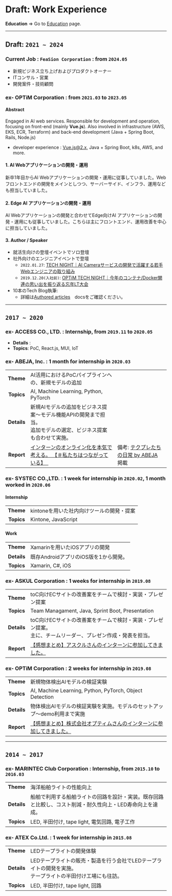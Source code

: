 # Draft: Work Experience

**Education** => Go to [Education](./education.md) page.

---

## Draft: `2021 ~ 2024`

### Current Job : `FeaSion Corporation` : from `2024.05`

- 新規ビジネス立ち上げおよびプロダクトオーナー
- ITコンサル・営業
- 開発案件・技術顧問

### ex- OPTiM Corporation : from `2021.03` to `2023.05`

#### Abstract

Engaged in AI web services. Responsible for development and operation, focusing on front-end (mainly **Vue.js**). Also involved in infrastructure (AWS, EKS, ECR, Terraform) and back-end development (Java + Spring Boot, Rails, Node.js)

- developer experience : Vue.js@2.x, Java + Spring Boot, k8s, AWS, and more.

#### 1. AI Webアプリケーションの開発・運用

新卒1年目からAI Webアプリケーションの開発・運用に従事していました。Webフロントエンドの開発をメインとしつつ、サーバーサイド、インフラ、運用なども担当していました。

#### 2. Edge AI アプリケーションの開発・運用

AI Webアプリケーションの開発と合わせてEdge向けAI アプリケーションの開発・運用にも従事していました。こちらは主にフロントエンド、運用改善を中心に担当していました。

#### 3. Author / Speaker

- 就活生向けの登壇イベントでソロ登壇
- 社外向けのエンジニアイベントで登壇
  - `2022.01.27`: [TECH NIGHT｜AI Cameraサービスの開発で活躍する若手Webエンジニアの取り組み](https://optim.connpass.com/event/235680/)
  - `2019.12.20(入社前)`: [OPTiM TECH NIGHT｜今年のコンテナ/Docker関連の思い出を振り返る忘年LT大会](https://optim.connpass.com/event/157043/)
- 10本のTech Blog執筆:
  - 詳細は[Authored articles](./articles.md)　docsをご確認ください。

---

## `2017 ~ 2020`

### ex- ACCESS CO., LTD. : Internship, from `2019.11` to `2020.05`

- **Details** : 
- **Topics**: PoC, React.js, MUI, IoT

### ex- ABEJA, Inc. : 1 month for internship in `2020.03`

| | | |
| :-: | :- | --- |
| **Theme** | AI活用におけるPoCパイプラインへの、新規モデルの追加 | |
| **Topics** | AI, Machine Learning, Python, PyTorch | |
| **Details** | 新規AIモデルの追加をビジネス提案〜モデル機能APIの開発まで担当。<br />追加モデルの選定、ビジネス提案も合わせて実施。| |
| **Report** | [インターンのオンライン化を本気で考える。 【＃私たちはつながっている】　](https://note.com/abeja/n/ndcdf3918bcd5) | 備考: [テクプレたちの日常 by ABEJA](https://note.com/abeja/) 掲載 |

### ex- SYSTEC CO.,LTD.  : 1 week for internship in `2020.02`, 1 month worked in `2020.06`

#### Internship

| | |
| :-: | :- |
| **Theme** | kintoneを用いた社内向けツールの開発・提案 |
| **Topics** | Kintone, JavaScript |

#### Work

| | |
| :-: | :- |
| **Theme** | Xamarinを用いたiOSアプリの開発 |
| **Details** | 既存AndroidアプリのiOS版を1から開発。 |
| **Topics** | Xamarin, C#, iOS |

### ex- ASKUL Corporation : 1 weeks for internship in `2019.08`

| | |
| :-: | :- |
| **Theme** | toC向けECサイトの改善案をチームで検討・実装・プレゼン提案 |
| **Topics** | Team Managament, Java, Sprint Boot, Presentation |
| **Details** | toC向けECサイトの改善案をチームで検討・実装・プレゼン提案。<br />主に、チームリーダー、プレゼン作成・発表を担当。|
| **Report** | [【感想まとめ】アスクルさんのインターンに参加してきました。](https://gangannikki.hatenadiary.jp/entry/2019/09/02/internship1) |

### ex- OPTiM Corporation : 2 weeks for internship in `2019.08`

| | |
| :-: | :- |
| **Theme** | 新規物体検出AIモデルの検証実験 |
| **Topics** | AI, Machine Learning, Python, PyTorch, Object Detection |
| **Details** | 物体検出AIモデルの検証実験を実施。モデルのセットアップ〜demo利用まで実施 |
| **Report** | [【感想まとめ】株式会社オプティムさんのインターンに参加してきました。](https://gangannikki.hatenadiary.jp/entry/2019/10/10/internship2) |

---

## `2014 ~ 2017`

### ex- MARINTEC Club Corporation : Internship, from `2015.10` to `2016.03`

| | |
| :-: | :- |
| **Theme** | 海洋船舶ライトの性能向上 |
| **Details** | 船舶で利用する船舶ライトの回路を設計・実装。既存回路と比較し、コスト削減・耐久性向上・LED寿命向上を達成。 |
| **Topics** | LED, 半田付け, tape light, 電気回路, 電子工作 |

### ex- ATEX Co.Ltd. : 1 week for internship in `2015.08`

| | |
| :-: | :- |
| **Theme** | LEDテープライトの開発体験 |
| **Details** | LEDテープライトの販売・製造を行う会社でLEDテープライトの開発を実施。<br />テープライトの半田付け工場にも往訪。 |
| **Topics** | LED, 半田付け, tape light, 回路 |
